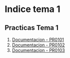 # Indice tema 1
## Practicas Tema 1
1. [Documentacion - PR0101](/UT01_introduccion/practicas/PR0101%20Introduccion%20a%20Vagrant/PR0101_DCF_README.md)
2. [Documentacion - PR0102](/UT01_introduccion/practicas/PR02%20Maquinas%20Windows%20en%20Vagrant/PR0102_DCF_README.md)
3. [Documentacion - PR0103](/UT01_introduccion/practicas/PR0103_Redes_en_Vagrant/PR0103_DCF_README.md)
